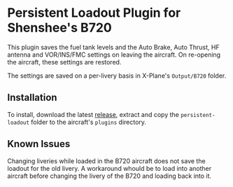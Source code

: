 # Persistent Loadout Plugin for Shenshee's B720

This plugin saves the fuel tank levels and the Auto Brake, Auto Thrust, HF antenna and VOR/INS/FMC settings on leaving
the aircraft. On re-opening the aircraft, these settings are restored.

The settings are saved on a per-livery basis in X-Plane's `Output/B720` folder.

## Installation

To install, download the latest [release](https://github.com/telephono/persistent-loadout/releases), extract and
copy the `persistent-loadout` folder to the aircraft's `plugins` directory.

## Known Issues

Changing liveries while loaded in the B720 aircraft does not save the loadout for the old livery.
A workaround whould be to load into another aircraft before changing the livery of the B720 and loading back into it.
